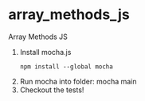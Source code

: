 # array_methods_js
Array Methods JS


1. Install mocha.js  
    ```
    npm install --global mocha
    
    ```
2. Run mocha into folder: mocha main
3. Checkout the tests!
